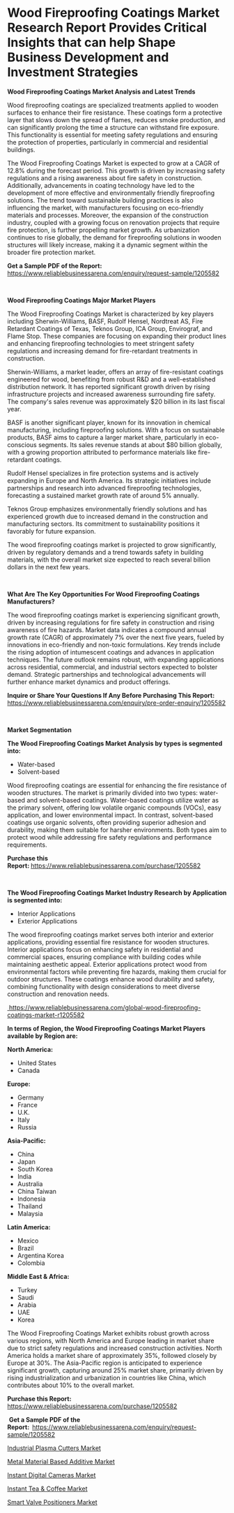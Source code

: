 <p><h1>Wood Fireproofing Coatings Market Research Report Provides Critical Insights that can help Shape Business Development and Investment Strategies</h1></p><p><strong>Wood Fireproofing Coatings Market Analysis and Latest Trends</strong></p>
<p><p>Wood fireproofing coatings are specialized treatments applied to wooden surfaces to enhance their fire resistance. These coatings form a protective layer that slows down the spread of flames, reduces smoke production, and can significantly prolong the time a structure can withstand fire exposure. This functionality is essential for meeting safety regulations and ensuring the protection of properties, particularly in commercial and residential buildings.</p><p>The Wood Fireproofing Coatings Market is expected to grow at a CAGR of 12.8% during the forecast period. This growth is driven by increasing safety regulations and a rising awareness about fire safety in construction. Additionally, advancements in coating technology have led to the development of more effective and environmentally friendly fireproofing solutions. The trend toward sustainable building practices is also influencing the market, with manufacturers focusing on eco-friendly materials and processes. Moreover, the expansion of the construction industry, coupled with a growing focus on renovation projects that require fire protection, is further propelling market growth. As urbanization continues to rise globally, the demand for fireproofing solutions in wooden structures will likely increase, making it a dynamic segment within the broader fire protection market.</p></p>
<p><strong>Get a Sample PDF of the Report:&nbsp;</strong> <a href="https://www.reliablebusinessarena.com/enquiry/request-sample/1205582?utm_campaign=2217&utm_medium=2&utm_source=Github&utm_content=ia&utm_term=26032025&utm_id=wood-fireproofing-coatings">https://www.reliablebusinessarena.com/enquiry/request-sample/1205582</a></p>
<p>&nbsp;</p>
<p><strong>Wood Fireproofing Coatings Major Market Players</strong></p>
<p><p>The Wood Fireproofing Coatings Market is characterized by key players including Sherwin-Williams, BASF, Rudolf Hensel, Nordtreat AS, Fire Retardant Coatings of Texas, Teknos Group, ICA Group, Envirograf, and Flame Stop. These companies are focusing on expanding their product lines and enhancing fireproofing technologies to meet stringent safety regulations and increasing demand for fire-retardant treatments in construction.</p><p>Sherwin-Williams, a market leader, offers an array of fire-resistant coatings engineered for wood, benefiting from robust R&D and a well-established distribution network. It has reported significant growth driven by rising infrastructure projects and increased awareness surrounding fire safety. The company's sales revenue was approximately $20 billion in its last fiscal year.</p><p>BASF is another significant player, known for its innovation in chemical manufacturing, including fireproofing solutions. With a focus on sustainable products, BASF aims to capture a larger market share, particularly in eco-conscious segments. Its sales revenue stands at about $80 billion globally, with a growing proportion attributed to performance materials like fire-retardant coatings.</p><p>Rudolf Hensel specializes in fire protection systems and is actively expanding in Europe and North America. Its strategic initiatives include partnerships and research into advanced fireproofing technologies, forecasting a sustained market growth rate of around 5% annually.</p><p>Teknos Group emphasizes environmentally friendly solutions and has experienced growth due to increased demand in the construction and manufacturing sectors. Its commitment to sustainability positions it favorably for future expansion.</p><p>The wood fireproofing coatings market is projected to grow significantly, driven by regulatory demands and a trend towards safety in building materials, with the overall market size expected to reach several billion dollars in the next few years.</p></p>
<p>&nbsp;</p>
<p><strong>What Are The Key Opportunities For Wood Fireproofing Coatings Manufacturers?</strong></p>
<p><p>The wood fireproofing coatings market is experiencing significant growth, driven by increasing regulations for fire safety in construction and rising awareness of fire hazards. Market data indicates a compound annual growth rate (CAGR) of approximately 7% over the next five years, fueled by innovations in eco-friendly and non-toxic formulations. Key trends include the rising adoption of intumescent coatings and advances in application techniques. The future outlook remains robust, with expanding applications across residential, commercial, and industrial sectors expected to bolster demand. Strategic partnerships and technological advancements will further enhance market dynamics and product offerings.</p></p>
<p><strong>Inquire or Share Your Questions If Any Before Purchasing This Report:</strong> <a href="https://www.reliablebusinessarena.com/enquiry/pre-order-enquiry/1205582?utm_campaign=2217&utm_medium=2&utm_source=Github&utm_content=ia&utm_term=26032025&utm_id=wood-fireproofing-coatings">https://www.reliablebusinessarena.com/enquiry/pre-order-enquiry/1205582</a></p>
<p>&nbsp;</p>
<p><strong>Market Segmentation</strong></p>
<p><strong>The Wood Fireproofing Coatings Market Analysis by types is segmented into:</strong></p>
<p><ul><li>Water-based</li><li>Solvent-based</li></ul></p>
<p><p>Wood fireproofing coatings are essential for enhancing the fire resistance of wooden structures. The market is primarily divided into two types: water-based and solvent-based coatings. Water-based coatings utilize water as the primary solvent, offering low volatile organic compounds (VOCs), easy application, and lower environmental impact. In contrast, solvent-based coatings use organic solvents, often providing superior adhesion and durability, making them suitable for harsher environments. Both types aim to protect wood while addressing fire safety regulations and performance requirements.</p></p>
<p><strong>Purchase this Report:&nbsp;</strong><a href="https://www.reliablebusinessarena.com/purchase/1205582?utm_campaign=2217&utm_medium=2&utm_source=Github&utm_content=ia&utm_term=26032025&utm_id=wood-fireproofing-coatings">https://www.reliablebusinessarena.com/purchase/1205582</a></p>
<p>&nbsp;</p>
<p><strong>The Wood Fireproofing Coatings Market Industry Research by Application is segmented into:</strong></p>
<p><ul><li>Interior Applications</li><li>Exterior Applications</li></ul></p>
<p><p>The wood fireproofing coatings market serves both interior and exterior applications, providing essential fire resistance for wooden structures. Interior applications focus on enhancing safety in residential and commercial spaces, ensuring compliance with building codes while maintaining aesthetic appeal. Exterior applications protect wood from environmental factors while preventing fire hazards, making them crucial for outdoor structures. These coatings enhance wood durability and safety, combining functionality with design considerations to meet diverse construction and renovation needs.</p></p>
<p><a href="https://www.reliablebusinessarena.com/global-wood-fireproofing-coatings-market-r1205582?utm_campaign=2217&utm_medium=2&utm_source=Github&utm_content=ia&utm_term=26032025&utm_id=wood-fireproofing-coatings">&nbsp;https://www.reliablebusinessarena.com/global-wood-fireproofing-coatings-market-r1205582</a></p>
<p><strong>In terms of Region, the Wood Fireproofing Coatings Market Players available by Region are:</strong></p>
<p>
    <p> <strong> North America: </strong>
        <ul>
            <li>United States</li>
            <li>Canada</li>
        </ul>
        </p> 
    <p> <strong> Europe: </strong>
        <ul>
            <li>Germany</li>
            <li>France</li>
            <li>U.K.</li>
            <li>Italy</li>
            <li>Russia</li>
        </ul>
        </p> 
    <p> <strong> Asia-Pacific: </strong>
        <ul>
            <li>China</li>
            <li>Japan</li>
            <li>South Korea</li>
            <li>India</li>
            <li>Australia</li>
            <li>China Taiwan</li>
            <li>Indonesia</li>
            <li>Thailand</li>
            <li>Malaysia</li>
        </ul>
        </p> 
    <p> <strong> Latin America: </strong>
        <ul>
            <li>Mexico</li>
            <li>Brazil</li>
            <li>Argentina Korea</li>
            <li>Colombia</li>
        </ul>
        </p> 
    <p> <strong> Middle East & Africa: </strong>
        <ul>
            <li>Turkey</li>
            <li>Saudi</li>
            <li>Arabia</li>
            <li>UAE</li>
            <li>Korea</li>
        </ul>
    </p>
    </p>
<p><p>The Wood Fireproofing Coatings Market exhibits robust growth across various regions, with North America and Europe leading in market share due to strict safety regulations and increased construction activities. North America holds a market share of approximately 35%, followed closely by Europe at 30%. The Asia-Pacific region is anticipated to experience significant growth, capturing around 25% market share, primarily driven by rising industrialization and urbanization in countries like China, which contributes about 10% to the overall market.</p></p>
<p><strong>Purchase this Report: </strong><a href="https://www.reliablebusinessarena.com/purchase/1205582?utm_campaign=2217&utm_medium=2&utm_source=Github&utm_content=ia&utm_term=26032025&utm_id=wood-fireproofing-coatings">https://www.reliablebusinessarena.com/purchase/1205582</a></p>
<p>&nbsp;<strong>Get a Sample PDF of the Report:&nbsp;&nbsp;</strong><a href="https://www.reliablebusinessarena.com/enquiry/request-sample/1205582?utm_campaign=2217&utm_medium=2&utm_source=Github&utm_content=ia&utm_term=26032025&utm_id=wood-fireproofing-coatings">https://www.reliablebusinessarena.com/enquiry/request-sample/1205582</a></p>
<p><strong></strong></p>
<p><p><a href="https://www.linkedin.com/pulse/industrial-plasma-cutters-market-growth-forecast-78-cagr-from-cr1hf?utm_campaign=2217&utm_medium=2&utm_source=Github&utm_content=ia&utm_term=26032025&utm_id=wood-fireproofing-coatings">Industrial Plasma Cutters Market</a></p><p><a href="https://github.com/meenafadilkh/Market-Research-Report-List-1/blob/main/metal-material-based-additive-market.md?utm_campaign=2217&utm_medium=2&utm_source=Github&utm_content=ia&utm_term=26032025&utm_id=wood-fireproofing-coatings">Metal Material Based Additive Market</a></p><p><a href="https://www.linkedin.com/pulse/projected-growth-instant-digital-cameras-market-key-forces-staggering-l4mpf?utm_campaign=2217&utm_medium=2&utm_source=Github&utm_content=ia&utm_term=26032025&utm_id=wood-fireproofing-coatings">Instant Digital Cameras Market</a></p><p><a href="https://github.com/miehldobin1w/Market-Research-Report-List-1/blob/main/instant-tea-coffee-market.md?utm_campaign=2217&utm_medium=2&utm_source=Github&utm_content=ia&utm_term=26032025&utm_id=wood-fireproofing-coatings">Instant Tea & Coffee Market</a></p><p><a href="https://www.linkedin.com/pulse/growth-segmentation-108-cagr-forecast-smart-valve-positioners-yykzf?utm_campaign=2217&utm_medium=2&utm_source=Github&utm_content=ia&utm_term=26032025&utm_id=wood-fireproofing-coatings">Smart Valve Positioners Market</a></p></p>
